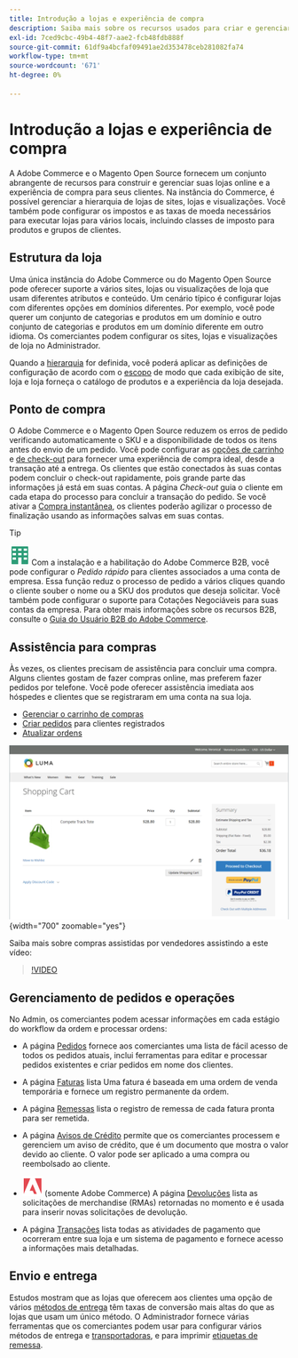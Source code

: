 ```yaml
---
title: Introdução a lojas e experiência de compra
description: Saiba mais sobre os recursos usados para criar e gerenciar suas lojas online e a experiência de compra para seus clientes.
exl-id: 7ced9cbc-49b4-48f7-aae2-fcb48fdb888f
source-git-commit: 61df9a4bcfaf09491ae2d353478ceb281082fa74
workflow-type: tm+mt
source-wordcount: '671'
ht-degree: 0%

---
```


# Introdução a lojas e experiência de compra

A Adobe Commerce e o Magento Open Source fornecem um conjunto abrangente de recursos para construir e gerenciar suas lojas online e a experiência de compra para seus clientes. Na instância do Commerce, é possível gerenciar a hierarquia de lojas de sites, lojas e visualizações. Você também pode configurar os impostos e as taxas de moeda necessários para executar lojas para vários locais, incluindo classes de imposto para produtos e grupos de clientes.

## Estrutura da loja

Uma única instância do Adobe Commerce ou do Magento Open Source pode oferecer suporte a vários sites, lojas ou visualizações de loja que usam diferentes atributos e conteúdo. Um cenário típico é configurar lojas com diferentes opções em domínios diferentes. Por exemplo, você pode querer um conjunto de categorias e produtos em um domínio e outro conjunto de categorias e produtos em um domínio diferente em outro idioma. Os comerciantes podem configurar os sites, lojas e visualizações de loja no Administrador.

Quando a [hierarquia](stores.md) for definida, você poderá aplicar as definições de configuração de acordo com o [escopo](../getting-started/websites-stores-views.md#scope-settings) de modo que cada exibição de site, loja e loja forneça o catálogo de produtos e a experiência da loja desejada.

## Ponto de compra

O Adobe Commerce e o Magento Open Source reduzem os erros de pedido verificando automaticamente o SKU e a disponibilidade de todos os itens antes do envio de um pedido. Você pode configurar as [opções de carrinho](cart.md) e [de check-out](checkout-process.md) para fornecer uma experiência de compra ideal, desde a transação até a entrega. Os clientes que estão conectados às suas contas podem concluir o check-out rapidamente, pois grande parte das informações já está em suas contas. A página _Check-out_ guia o cliente em cada etapa do processo para concluir a transação do pedido. Se você ativar a [Compra instantânea](checkout-instant-purchase.md), os clientes poderão agilizar o processo de finalização usando as informações salvas em suas contas.

>[!TIP]
>
>![Adobe Commerce B2B](../assets/b2b.svg) Com a instalação e a habilitação do Adobe Commerce B2B, você pode configurar o _Pedido rápido_ para clientes associados a uma conta de empresa. Essa função reduz o processo de pedido a vários cliques quando o cliente souber o nome ou a SKU dos produtos que deseja solicitar. Você também pode configurar o suporte para Cotações Negociáveis para suas contas da empresa. Para obter mais informações sobre os recursos B2B, consulte o [Guia do Usuário B2B do Adobe Commerce](https://experienceleague.adobe.com/docs/commerce-admin/b2b/introduction.html).

## Assistência para compras

Às vezes, os clientes precisam de assistência para concluir uma compra. Alguns clientes gostam de fazer compras online, mas preferem fazer pedidos por telefone. Você pode oferecer assistência imediata aos hóspedes e clientes que se registraram em uma conta na sua loja.

- [Gerenciar o carrinho de compras](shopping-assisted-cart-manage.md)
- [Criar pedidos](customer-account-create-order.md) para clientes registrados
- [Atualizar ordens](order-update.md)

![Carrinho de compras](./assets/storefront-cart-price-group-discount.png){width="700" zoomable="yes"}

Saiba mais sobre compras assistidas por vendedores assistindo a este vídeo:

>[!VIDEO](https://video.tv.adobe.com/v/343662/?quality=12)

## Gerenciamento de pedidos e operações

No Admin, os comerciantes podem acessar informações em cada estágio do workflow da ordem e processar ordens:

- A página [Pedidos](orders.md) fornece aos comerciantes uma lista de fácil acesso de todos os pedidos atuais, inclui ferramentas para editar e processar pedidos existentes e criar pedidos em nome dos clientes.

- A página [Faturas](invoices.md) lista Uma fatura é baseada em uma ordem de venda temporária e fornece um registro permanente da ordem.

- A página [Remessas](shipments.md) lista o registro de remessa de cada fatura pronta para ser remetida.

- A página [Avisos de Crédito](credit-memos.md) permite que os comerciantes processem e gerenciem um aviso de crédito, que é um documento que mostra o valor devido ao cliente. O valor pode ser aplicado a uma compra ou reembolsado ao cliente.

- ![Adobe Commerce](../assets/adobe-logo.svg) (somente Adobe Commerce) A página [Devoluções](returns.md) lista as solicitações de merchandise (RMAs) retornadas no momento e é usada para inserir novas solicitações de devolução.

- A página [Transações](transactions.md) lista todas as atividades de pagamento que ocorreram entre sua loja e um sistema de pagamento e fornece acesso a informações mais detalhadas.

## Envio e entrega

Estudos mostram que as lojas que oferecem aos clientes uma opção de vários [métodos de entrega](delivery.md) têm taxas de conversão mais altas do que as lojas que usam um único método. O Administrador fornece várias ferramentas que os comerciantes podem usar para configurar vários métodos de entrega e [transportadoras](carriers.md), e para imprimir [etiquetas de remessa](shipping-labels.md).
